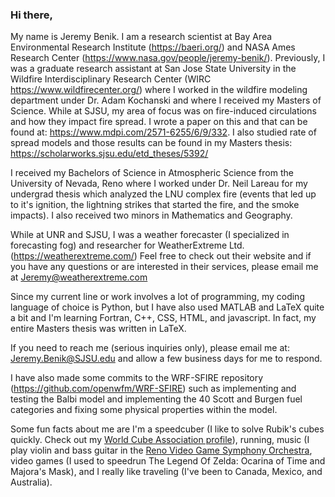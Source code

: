 ### Hi there,

My name is Jeremy Benik. I am a research scientist at Bay Area Environmental Research Institute (https://baeri.org/) and NASA Ames Research Center (https://www.nasa.gov/people/jeremy-benik/). Previously, I was a graduate research assistant at San Jose State University in the Wildfire Interdisciplinary Research Center (WIRC https://www.wildfirecenter.org/) where I worked in the wildfire modeling department under Dr. Adam Kochanski and where I received my Masters of Science. While at SJSU, my area of focus was on fire-induced circulations and how they impact fire spread. I wrote a paper on this and that can be found at: https://www.mdpi.com/2571-6255/6/9/332. I also studied rate of spread models and those results can be found in my Masters thesis: https://scholarworks.sjsu.edu/etd_theses/5392/ 

I received my Bachelors of Science in Atmospheric Science from the University of Nevada, Reno where I worked under Dr. Neil Lareau for my undergrad thesis which analyzed the LNU complex fire (events that led up to it's ignition, the lightning strikes that started the fire, and the smoke impacts). I also received two minors in Mathematics and Geography.

While at UNR and SJSU, I was a weather forecaster (I specialized in forecasting fog) and researcher for WeatherExtreme Ltd. (https://weatherextreme.com/) Feel free to check out their website and if you have any questions or are interested in their services, please email me at Jeremy@weatherextreme.com

Since my current line or work involves a lot of programming, my coding language of choice is Python, but I have also used MATLAB and LaTeX quite a bit and I'm learning Fortran, C++, CSS, HTML, and javascript. In fact, my entire Masters thesis was written in LaTeX. 

If you need to reach me (serious inquiries only), please email me at: Jeremy.Benik@SJSU.edu and allow a few business days for me to respond. 

I have also made some commits to the WRF-SFIRE repository (https://github.com/openwfm/WRF-SFIRE) such as implementing and testing the Balbi model and implementing the 40 Scott and Burgen fuel categories and fixing some physical properties within the model. 

Some fun facts about me are I'm a speedcuber (I like to solve Rubik's cubes quickly. Check out my [World Cube Association profile](https://bit.ly/3kLrpbS)), running, music (I play violin and bass guitar in the [Reno Video Game Symphony Orchestra](https://www.rvgs.org/), video games (I used to speedrun The Legend Of Zelda: Ocarina of Time and Majora's Mask), and I really like traveling (I've been to Canada, Mexico, and Australia). 

<!--
**Jeremy-Benik/Jeremy-Benik** is a ✨ _special_ ✨ repository because its `README.md` (this file) appears on your GitHub profile.

Here are some ideas to get you started:

- 🔭 I’m currently working on ...
- 🌱 I’m currently learning ...
- 👯 I’m looking to collaborate on ...
- 🤔 I’m looking for help with ...
- 💬 Ask me about ...
- 📫 How to reach me: ...
- 😄 Pronouns: ...
- ⚡ Fun fact: ...
-->
